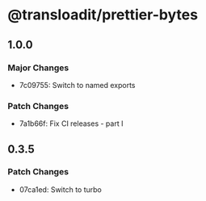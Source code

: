 # @transloadit/prettier-bytes

## 1.0.0

### Major Changes

- 7c09755: Switch to named exports

### Patch Changes

- 7a1b66f: Fix CI releases - part I

## 0.3.5

### Patch Changes

- 07ca1ed: Switch to turbo
